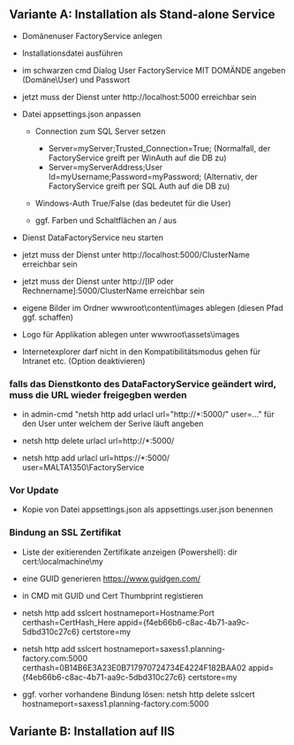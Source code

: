 

## Variante A: Installation als Stand-alone Service
* Domänenuser FactoryService anlegen

* Installationsdatei ausführen
* im schwarzen cmd Dialog User FactoryService MIT DOMÄNDE angeben (Domäne\User) und Passwort
* jetzt muss der Dienst unter http://localhost:5000 erreichbar sein

* Datei appsettings.json anpassen
    * Connection zum SQL Server setzen
      * Server=myServer;Trusted_Connection=True;  (Normalfall, der FactoryService greift per WinAuth auf die DB zu)
      * Server=myServerAddress;User Id=myUsername;Password=myPassword; (Alternativ, der FactoryService greift per SQL Auth auf die DB zu)
    
    * Windows-Auth True/False (das bedeutet für die User)
    * ggf. Farben und Schaltflächen an / aus
    
    

* Dienst DataFactoryService neu starten
* jetzt muss der Dienst unter http://localhost:5000/ClusterName erreichbar sein

* jetzt muss der Dienst unter http://[IP oder Rechnername]:5000/ClusterName erreichbar sein
* eigene Bilder im Ordner wwwroot\content\images ablegen (diesen Pfad ggf. schaffen)
* Logo für Applikation ablegen unter wwwroot\assets\images
* Internetexplorer darf nicht in den Kompatibilitätsmodus gehen für Intranet etc. (Option deaktivieren)

### falls das Dienstkonto des DataFactoryService geändert wird, muss die URL wieder freigegben werden

* in admin-cmd "netsh http add urlacl url="http://*:5000/" user=..." für den User unter welchem der Serive läuft angeben

* netsh http delete urlacl url=http://*:5000/
* netsh http add urlacl url=https://*:5000/ user=MALTA1350\FactoryService

### Vor Update

* Kopie von Datei appsettings.json als appsettings.user.json benennen



### Bindung an SSL Zertifikat
* Liste der exitierenden Zertifikate anzeigen (Powershell): dir cert:\localmachine\my

* eine GUID generieren https://www.guidgen.com/
* in CMD mit GUID und Cert Thumbprint registieren

* netsh http add sslcert hostnameport=Hostname:Port certhash=CertHash_Here appid={f4eb66b6-c8ac-4b71-aa9c-5dbd310c27c6} certstore=my

* netsh http add sslcert hostnameport=saxess1.planning-factory.com:5000 certhash=0B14B6E3A23E0B717970724734E4224F182BAA02 appid={f4eb66b6-c8ac-4b71-aa9c-5dbd310c27c6} certstore=my

* ggf. vorher vorhandene Bindung lösen: netsh http delete sslcert hostnameport=saxess1.planning-factory.com:5000



## Variante B: Installation auf IIS
